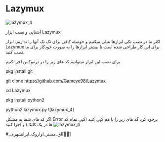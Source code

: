 # Lazymux

![lazymux_4](https://github.com/MRAvarvokiranshare/Lazymux/assets/146922434/f8ae2262-e690-4ce3-9219-667a471036e2)



آشنایی و نصب ابزار Lazymux

 اکثر ما در نصب تکی ابزارها تنبلی میکنیم و  حوصله کافی برای تک تک آنها را نداریم. ابزار Lazymux برای این کار طراحی شده است تا بیشتر ابزارها را به صورت خودکار برای ما نصب کنید.

برای نصب این ابزار میتوانیم کد های زیر را در ترموکس اجرا کنیم 

 pkg install git 
 

git clone https://github.com/Gameye98/Lazymux


cd Lazymux


pkg install python2


python2 lazymux.py
![lazymux_4]



اگر کد های شما به مشکل Error  برخود کرد  گد های زیر را با هم کپی کنید (کپی تمام کد ها در یک کلیک) و اجرا کنید 
![lazymux_4](https://github.com/MRAvarvokiranshare/Lazymux/assets/146922434/dfd40067-2fc1-47fd-936c-f0dcdff5b7af)

#_اق_مستر_اواروک_ایرانشهری[🌿🖤]
